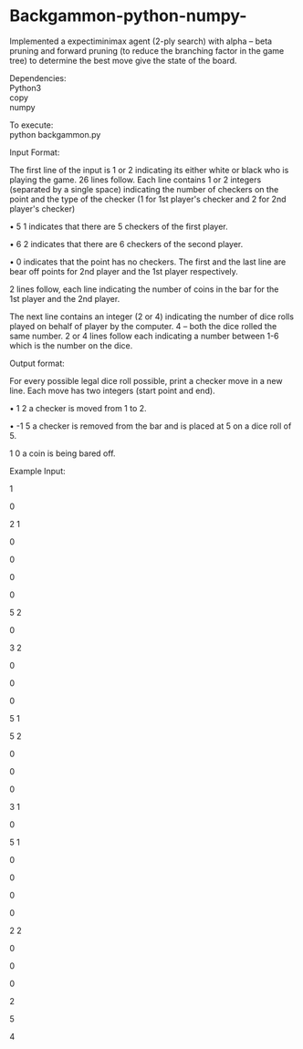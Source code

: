 # Backgammon-python-numpy-
Implemented a expectiminimax agent (2-ply search) with alpha – beta pruning and forward pruning (to reduce the branching factor in the game tree) to determine the best move give the state of the board.

Dependencies: <br>
Python3 <br>
copy <br>
numpy <br>

To execute: <br>
python backgammon.py

Input Format: 

The first line of the input is 1 or 2 indicating its either white or black who is playing the game. 26 lines follow. Each line contains 1 or 2 integers (separated by a single space) indicating the number of checkers on the point and the type of the checker (1 for 1st player's checker and 2 for 2nd player's checker)

•	5 1 indicates that there are 5 checkers of the first player.

•	6 2 indicates that there are 6 checkers of the second player.

•	0 indicates that the point has no checkers. The first and the last line are bear off points for 2nd player and the 1st player respectively.

2 lines follow, each line indicating the number of coins in the bar for the 1st player and the 2nd player. 

The next line contains an integer (2 or 4) indicating the number of dice rolls played on behalf of player by the computer. 4 – both the dice rolled the same number. 2 or 4 lines follow each indicating a number between 1-6 which is the number on the dice.

Output format:

For every possible legal dice roll possible, print a checker move in a new line. Each move has two integers (start point and end).

•	1 2 a checker is moved from 1 to 2.

•	-1 5 a checker is removed from the bar and is placed at 5 on a dice roll of 5.

1 0 a coin is being bared off.

Example Input:

1

0

2 1

0

0

0

0

5 2

0

3 2

0

0

0

5 1

5 2

0

0

0

3 1

0

5 1

0

0

0

0

2 2

0

0

0

2

5

4
